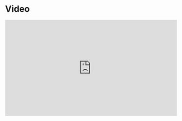 # Video 

<iframe width="560" height="315" src="https://buffalo.box.com/s/e4keh4rwnak0iyg7n43l28j6b0oorprv" frameborder="0" allowfullscreen></iframe>

